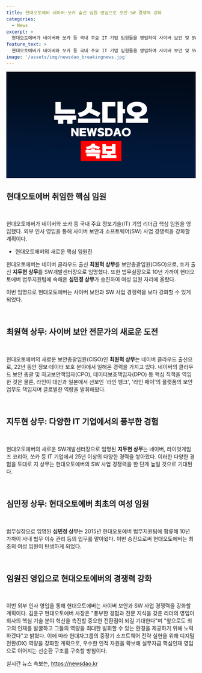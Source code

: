 ```yaml
---
title: 현대오토에버 네이버·쏘카 출신 임원 영입으로 보안·SW 경쟁력 강화
categories:
  - News
excerpt: >
  현대오토에버가 네이버와 쏘카 등 국내 주요 IT 기업 임원들을 영입하여 사이버 보안 및 SW 사업 경쟁력을 강화하는 방향으로 나아가고 있습니다. 최원혁 상무는 보안 총괄임원(CISO)으로, 지두현 상무는 SW개발센터장으로 임명되었으며, 심민정 상무는 법무실장에서 상무로 승진하며 현대오토에버 최초의 여성 임원 자리에 오르게 되었습니다. 이러한 외부 인사 영입은 현대오토에버가 사이버 보안과 SW 사업 경쟁력을 강화하고 중장기적인 소프트웨어 전략을 실현하기 위한 계획의 한 부분입니다.
feature_text: >
  현대오토에버가 네이버와 쏘카 등 국내 주요 IT 기업 임원들을 영입하여 사이버 보안 및 SW 사업 경쟁력을 강화하는 방향으로 나아가고 있습니다. 최원혁 상무는 보안 총괄임원(CISO)으로, 지두현 상무는 SW개발센터장으로 임명되었으며, 심민정 상무는 법무실장에서 상무로 승진하며 현대오토에버 최초의 여성 임원 자리에 오르게 되었습니다. 이러한 외부 인사 영입은 현대오토에버가 사이버 보안과 SW 사업 경쟁력을 강화하고 중장기적인 소프트웨어 전략을 실현하기 위한 계획의 한 부분입니다.
image: '/assets/img/newsdao_breakingnews.jpg'
---
```


<p><img src="/assets/img/newsdao_breakingnews.jpg" alt="cryptoinkorea 속보" /></p>

<h2 data-ke-size="size26">현대오토에버 취임한 핵심 임원</h2>

<p data-ke-size="size16">&nbsp;</p>

<p>현대오토에버가 네이버와 쏘카 등 국내 주요 정보기술(IT) 기업 리더급 핵심 임원을 영입했다. 외부 인사 영입을 통해 사이버 보안과 소프트웨어(SW) 사업 경쟁력을 강화할 계획이다.</p>

<ul>
<li>현대오토에버의 새로운 핵심 임원진</li>
</ul>

<p>현대오토에버는 네이버 클라우드 출신 <b>최원혁 상무</b>를 보안총괄임원(CISO)으로, 쏘카 출신 <b>지두현 상무</b>를 SW개발센터장으로 임명했다. 또한 법무실장으로 10년 가까이 현대오토에버 법무지원팀에 속해온 <b>심민정 상무</b>가 승진하여 여성 임원 자리에 올랐다.</p>

<p>이번 임명으로 현대오토에버는 사이버 보안과 SW 사업 경쟁력을 보다 강화할 수 있게 되었다.</p>

<p data-ke-size="size16">&nbsp;</p>

<h2 data-ke-size="size26">최원혁 상무: 사이버 보안 전문가의 새로운 도전</h2>

<p data-ke-size="size16">&nbsp;</p>

<p>현대오토에버의 새로운 보안총괄임원(CISO)인 <b>최원혁 상무</b>는 네이버 클라우드 출신으로, 22년 동안 정보·데이터 보호 분야에서 일해온 경력을 가지고 있다. 네이버의 클라우드 보안 총괄 및 최고보안책임자(CPO), 데이터보호책임자(DPO) 등 핵심 직책을 역임한 것은 물론, 라인이 대만과 일본에서 선보인 '라인 뱅크', '라인 페이'의 플랫폼의 보안 업무도 책임지며 글로벌한 역량을 발휘해왔다.</p>

<p data-ke-size="size16">&nbsp;</p>

<h2 data-ke-size="size26">지두현 상무: 다양한 IT 기업에서의 풍부한 경험</h2>

<p data-ke-size="size16">&nbsp;</p>

<p>현대오토에버의 새로운 SW개발센터장으로 임명된 <b>지두현 상무</b>는 네이버, 라이엇게임즈 코리아, 쏘카 등 IT 기업에서 25년 이상의 다양한 경력을 쌓아왔다. 이러한 다양한 경험을 토대로 지 상무는 현대오토에버의 SW 사업 경쟁력을 한 단계 높일 것으로 기대된다.</p>

<p data-ke-size="size16">&nbsp;</p>

<h2 data-ke-size="size26">심민정 상무: 현대오토에버 최초의 여성 임원</h2>

<p data-ke-size="size16">&nbsp;</p>

<p>법무실장으로 임명된 <b>심민정 상무</b>는 2015년 현대오토에버 법무지원팀에 합류해 10년 가까이 사내 법무 이슈 관리 등의 업무를 맡아왔다. 이번 승진으로써 현대오토에버는 최초의 여성 임원이 탄생하게 되었다.</p>

<p data-ke-size="size16">&nbsp;</p>

<h2 data-ke-size="size26">임원진 영입으로 현대오토에버의 경쟁력 강화</h2>

<p data-ke-size="size16">&nbsp;</p>

<p>이번 외부 인사 영입을 통해 현대오토에버는 사이버 보안과 SW 사업 경쟁력을 강화할 계획이다. 김윤구 현대오토에버 사장은 "풍부한 경험과 전문 지식을 갖춘 리더의 영입이 회사의 핵심 기술 분야 혁신을 촉진할 중요한 전환점이 되길 기대한다"며 "앞으로도 최고의 인재를 발굴하고 그들의 역량을 최대한 발휘할 수 있는 환경을 제공하기 위해 노력하겠다"고 밝혔다. 이에 따라 현대차그룹의 중장기 소프트웨어 전략 실현을 위해 디지털 전환(DX) 역량을 강화할 계획으로, 우수한 인적 자원을 확보해 실무자급 핵심인재 영입으로 이어지는 선순환 구조를 구축할 방침이다.</p>
실시간 뉴스 속보는, <a href="https://newsdao.kr" rel="dofollow">https://newsdao.kr</a>


